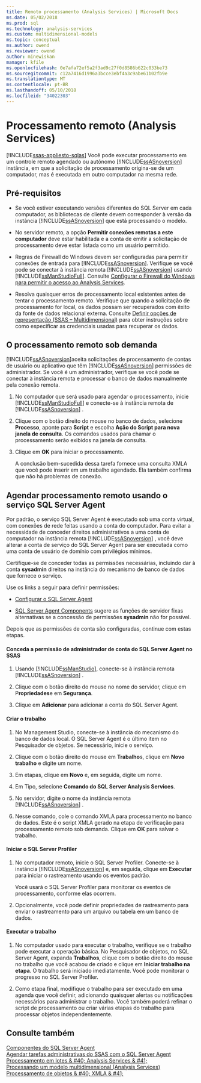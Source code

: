 ```yaml
---
title: Remoto processamento (Analysis Services) | Microsoft Docs
ms.date: 05/02/2018
ms.prod: sql
ms.technology: analysis-services
ms.custom: multidimensional-models
ms.topic: conceptual
ms.author: owend
ms.reviewer: owend
author: minewiskan
manager: kfile
ms.openlocfilehash: 0e7afa72ef5a2f3ad9c27f0d8586b622c033be73
ms.sourcegitcommit: c12a7416d1996a3bcce3ebf4a3c9abe61b02fb9e
ms.translationtype: MT
ms.contentlocale: pt-BR
ms.lasthandoff: 05/10/2018
ms.locfileid: "34022303"
---
```

# <a name="remote-processing-analysis-services"></a>Processamento remoto (Analysis Services)
[!INCLUDE[ssas-appliesto-sqlas](../../includes/ssas-appliesto-sqlas.md)]
  Você pode executar processamento em um controle remoto agendado ou autônomo [!INCLUDE[ssASnoversion](../../includes/ssasnoversion-md.md)] instância, em que a solicitação de processamento origina-se de um computador, mas é executada em outro computador na mesma rede.  
  
## <a name="prerequisites"></a>Pré-requisitos  
  
-   Se você estiver executando versões diferentes do SQL Server em cada computador, as bibliotecas de cliente devem corresponder à versão da instância [!INCLUDE[ssASnoversion](../../includes/ssasnoversion-md.md)] que está processando o modelo.
  
-   No servidor remoto, a opção **Permitir conexões remotas a este computador** deve estar habilitada e a conta de emitir a solicitação de processamento deve estar listada como um usuário permitido.  
  
-   Regras de Firewall do Windows devem ser configuradas para permitir conexões de entrada para [!INCLUDE[ssASnoversion](../../includes/ssasnoversion-md.md)]. Verifique se você pode se conectar à instância remota [!INCLUDE[ssASnoversion](../../includes/ssasnoversion-md.md)] usando [!INCLUDE[ssManStudioFull](../../includes/ssmanstudiofull-md.md)]. Consulte [Configurar o Firewall do Windows para permitir o acesso ao Analysis Services](../../analysis-services/instances/configure-the-windows-firewall-to-allow-analysis-services-access.md).  
  
-   Resolva quaisquer erros de processamento local existentes antes de tentar o processamento remoto. Verifique que quando a solicitação de processamento for local, os dados possam ser recuperados com êxito da fonte de dados relacional externa. Consulte [Definir opções de representação &#40;SSAS – Multidimensional&#41;](../../analysis-services/multidimensional-models/set-impersonation-options-ssas-multidimensional.md) para obter instruções sobre como especificar as credenciais usadas para recuperar os dados.  
  
## <a name="on-demand-remote-processing"></a>O processamento remoto sob demanda  
 [!INCLUDE[ssASnoversion](../../includes/ssasnoversion-md.md)]aceita solicitações de processamento de contas de usuário ou aplicativo que têm [!INCLUDE[ssASnoversion](../../includes/ssasnoversion-md.md)] permissões de administrador. Se você é um administrador, verifique se você pode se conectar à instância remota e processar o banco de dados manualmente pela conexão remota.  
  
1.  No computador que será usado para agendar o processamento, inicie [!INCLUDE[ssManStudioFull](../../includes/ssmanstudiofull-md.md)] e conecte-se à instância remota de [!INCLUDE[ssASnoversion](../../includes/ssasnoversion-md.md)] .  
  
2.  Clique com o botão direito do mouse no banco de dados, selecione **Processo**, aponte para **Script** e escolha **Ação do Script para nova janela de consulta**. Os comandos usados para chamar o processamento serão exibidos na janela de consulta.  
  
3.  Clique em **OK** para iniciar o processamento.  
  
     A conclusão bem-sucedida dessa tarefa fornece uma consulta XMLA que você pode inserir em um trabalho agendado. Ela também confirma que não há problemas de conexão.  
  
## <a name="schedule-remote-processing-using-sql-server-agent-service"></a>Agendar processamento remoto usando o serviço SQL Server Agent  
 Por padrão, o serviço SQL Server Agent é executado sob uma conta virtual, com conexões de rede feitas usando a conta do computador. Para evitar a necessidade de conceder direitos administrativos a uma conta de computador na instância remota [!INCLUDE[ssASnoversion](../../includes/ssasnoversion-md.md)] , você deve alterar a conta de serviço do SQL Server Agent para ser executada como uma conta de usuário de domínio com privilégios mínimos.  
  
 Certifique-se de conceder todas as permissões necessárias, incluindo dar à conta **sysadmin** direitos na instância do mecanismo de banco de dados que fornece o serviço.  
  
 Use os links a seguir para definir permissões:  
  
-   [Configurar o SQL Server Agent](http://msdn.microsoft.com/library/2e361a62-9e92-4fcd-80d7-d6960f127900)  
  
-   [SQL Server Agent Components](http://msdn.microsoft.com/library/8d1dc600-aabb-416f-b3af-fbc9fccfd0ec) sugere as funções de servidor fixas alternativas se a concessão de permissões **sysadmin** não for possível.  
  
 Depois que as permissões de conta são configuradas, continue com estas etapas.  
  
#### <a name="grant-the-sql-server-agent-account-administrator-permission-on-ssas"></a>Conceda a permissão de administrador de conta do SQL Server Agent no SSAS  
  
1.  Usando [!INCLUDE[ssManStudio](../../includes/ssmanstudio-md.md)], conecte-se à instância remota [!INCLUDE[ssASnoversion](../../includes/ssasnoversion-md.md)] .  
  
2.  Clique com o botão direito do mouse no nome do servidor, clique em P**ropriedades**e em **Segurança**.  
  
3.  Clique em **Adicionar** para adicionar a conta do SQL Server Agent.  
  
#### <a name="create-the-job"></a>Criar o trabalho  
  
1.  No Management Studio, conecte-se à instância do mecanismo do banco de dados local. O SQL Server Agent é o último item no Pesquisador de objetos. Se necessário, inicie o serviço.  
  
2.  Clique com o botão direito do mouse em **Trabalho**s, clique em **Novo trabalho** e digite um nome.  
  
3.  Em etapas, clique em **Novo** e, em seguida, digite um nome.  
  
4.  Em Tipo, selecione **Comando do SQL Server Analysis Services**.  
  
5.  No servidor, digite o nome da instância remota [!INCLUDE[ssASnoversion](../../includes/ssasnoversion-md.md)] .  
  
6.  Nesse comando, cole o comando XMLA para processamento no banco de dados. Este é o script XMLA gerado na etapa de verificação para processamento remoto sob demanda. Clique em **OK** para salvar o trabalho.  
  
#### <a name="start-sql-server-profiler"></a>Iniciar o SQL Server Profiler  
  
1.  No computador remoto, inicie o SQL Server Profiler. Conecte-se à instância [!INCLUDE[ssASnoversion](../../includes/ssasnoversion-md.md)] e, em seguida, clique em **Executar** para iniciar o rastreamento usando os eventos padrão.  
  
     Você usará o SQL Server Profiler para monitorar os eventos de processamento, conforme elas ocorrem.  
  
2.  Opcionalmente, você pode definir propriedades de rastreamento para enviar o rastreamento para um arquivo ou tabela em um banco de dados.  
  
#### <a name="run-the-job"></a>Executar o trabalho  
  
1.  No computador usado para executar o trabalho, verifique se o trabalho pode executar a operação básica. No Pesquisador de objetos, no SQL Server Agent, expanda **Trabalhos**, clique com o botão direito do mouse no trabalho que você acabou de criado e clique em **Iniciar trabalho na etapa**. O trabalho será iniciado imediatamente. Você pode monitorar o progresso no SQL Server Profiler.  
  
2.  Como etapa final, modifique o trabalho para ser executado em uma agenda que você definir, adicionando quaisquer alertas ou notificações necessários para administrar o trabalho. Você também poderá refinar o script de processamento ou criar várias etapas do trabalho para processar objetos independentemente.  
  
## <a name="see-also"></a>Consulte também  
 [Componentes do SQL Server Agent](http://msdn.microsoft.com/library/8d1dc600-aabb-416f-b3af-fbc9fccfd0ec)   
 [Agendar tarefas administrativas do SSAS com o SQL Server Agent](../../analysis-services/instances/schedule-ssas-administrative-tasks-with-sql-server-agent.md)   
 [Processamento em lotes & #40; Analysis Services & #41;](../../analysis-services/multidimensional-models/batch-processing-analysis-services.md)   
 [Processando um modelo multidimensional &#40;Analysis Services&#41;](../../analysis-services/multidimensional-models/processing-a-multidimensional-model-analysis-services.md)   
 [Processamento de objetos & #40; XMLA & #41;](../../analysis-services/multidimensional-models-scripting-language-assl-xmla/processing-objects-xmla.md)  
  
  
